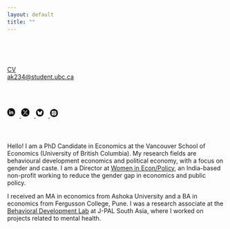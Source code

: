 ```yaml
---
layout: default
title: ""
---
```


<div style="display: flex; flex-wrap: wrap; align-items: flex-start; gap: 40px;">

  <!-- LEFT COLUMN: Sidebar below logo -->
  <div style="flex: 1; min-width: 180px;">

  <br><br> <!-- Space between logo and links -->

  <a href="/assets/CV.pdf" target="_blank">CV</a><br>
  <a href="mailto:ak234@student.ubc.ca">ak234@student.ubc.ca</a>

  <br><br>

  <!-- Social media icons -->
  <a href="https://www.linkedin.com/in/anahita-karandikar" target="_blank">
    <img src="/assets/linkedin.jpg" alt="LinkedIn" style="height: 24px; margin-right: 10px;">
  </a>

  <a href="https://x.com/anahitark" target="_blank">
    <img src="/assets/x.jpg" alt="Twitter" style="height: 24px; margin-right: 10px;">
  </a>

  <a href="https://bsky.app/profile/anahitark" target="_blank">
    <img src="/assets/blusky.jpg" alt="Bluesky" style="height: 24px; margin-right: 10px;">
  </a>

  <a href="https://instagram.com/anahitakarandikar" target="_blank">
    <img src="/assets/instagram.jpg" alt="Instagram" style="height: 24px; margin-right: 10px;">
  </a>

  </div>

  <!-- RIGHT COLUMN: Intro text -->
  <div style="flex: 2; min-width: 300px;">

  <p>Hello! I am a PhD Candidate in Economics at the Vancouver School of Economics (University of British Columbia).
  My research fields are behavioural development economics and political economy, with a focus on gender and caste. I am a Director at 
  <a href="https://www.womenineconpolicy.com/" target="_blank">Women in Econ/Policy</a>, an India-based non-profit working to reduce the gender gap in economics and public policy. </p>

  <p>I received an MA in economics from Ashoka University and a BA in economics from Fergusson College, Pune. I was a research associate at the 
  <a href="https://behavioraldevlab.org/" target="_blank">Behavioral Development Lab</a> at J-PAL South Asia, where I worked on projects related to mental health.</p>

  </div>

</div>

